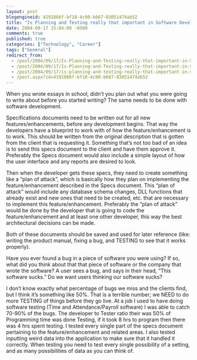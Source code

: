 ```yaml
---
layout: post
blogengineid: 4191866f-bf18-4c00-b667-03051474ab52
title: "Is Planning and Testing really that important in Software Development???"
date: 2004-09-17 15:04:00 -0500
comments: true
published: true
categories: ["Technology", "Career"]
tags: ["General"]
redirect_from: 
  - /post/2004/09/17/Is-Planning-and-Testing-really-that-important-in-Software-Development.aspx
  - /post/2004/09/17/Is-Planning-and-Testing-really-that-important-in-Software-Development
  - /post/2004/09/17/is-planning-and-testing-really-that-important-in-software-development
  - /post.aspx?id=4191866f-bf18-4c00-b667-03051474ab52
---
```


When you wrote essays in school, didn’t you plan out what you were going to write about before you started writing? The same needs to be done with software development.

Specifications documents need to be written out for all new features/enhancements, before any development begins.  That way the developers have a blueprint to work with of how the feature/enhancement is to work. This should be written from the original description that is gotten from the client that is requesting it. Something that’s not too bad of an idea is to send this specs document to the client and have them approve it. Preferably the Specs document would also include a simple layout of how the user interface and any reports are desired to look.

Then when the developer gets these specs, they need to create something like a “plan of attack”, which is basically how they plan on implementing the feature/enhancement described in the Specs document. This “plan of attack” would include any database schema changes, DLL functions that already exist and new ones that need to be created, etc. that are necessary to implement this feature/enhancement. Preferably the “plan of attack” would be done by the developer that is going to code the feature/enhancement and at least one other developer, this way the best architectural decisions can be made.

Both of these documents should be saved and used for later reference (like: writing the product manual, fixing a bug, and TESTING to see that it works properly).

Have you ever found a bug in a piece of software you were using? If so, what did you think about that that piece of software or the company that wrote the software? A user sees a bug, and says in their head, “This software sucks.” Do we want users thinking our software sucks?

I don’t know exactly what percentage of bugs we miss and the clients find, but I think it’s something like 50%. That is a terrible number; we NEED to do more TESTING of things before they go live. At a job I used to have doing software testing (Time and Attendance/Payroll software) I was able to catch 70-90% of the bugs. The developer to Tester ratio their was 50% of Programming time was done Testing, if it took 8 hrs to program then there was 4 hrs spent testing. I tested every single part of the specs document pertaining to the feature/enhancement and related areas. I also tested inputting weird data into the application to make sure that it handled it correctly. When testing you need to test every single possibility of a setting, and as many possibilities of data as you can think of.
